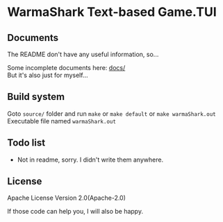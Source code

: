 # WarmaShark Text-based Game.TUI

## Documents

The README don't have any useful information, so...

Some incomplete documents here: [docs/](docs/)\
But it's also just for myself...

## Build system

Goto `source/` folder and run `make` or `make default` or `make warmaShark.out`\
Executable file named `warmaShark.out`

## Todo list

- Not in readme, sorry. I didn't write them anywhere.

## License

Apache License Version 2.0(Apache-2.0)

If those code can help you, I will also be happy.
